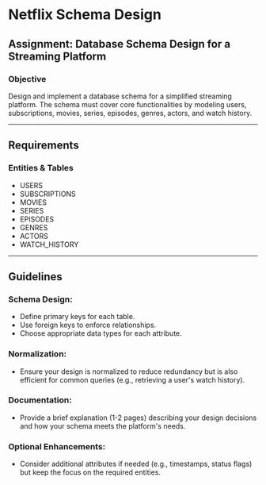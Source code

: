 # Netflix Schema Design

## Assignment: Database Schema Design for a Streaming Platform

### Objective

Design and implement a database schema for a simplified streaming platform. The schema must cover core functionalities by modeling users, subscriptions, movies, series, episodes, genres, actors, and watch history.

---

## Requirements

### Entities & Tables

- USERS
- SUBSCRIPTIONS
- MOVIES
- SERIES
- EPISODES
- GENRES
- ACTORS
- WATCH_HISTORY

---

## Guidelines

### Schema Design:

- Define primary keys for each table.
- Use foreign keys to enforce relationships.
- Choose appropriate data types for each attribute.

### Normalization:

- Ensure your design is normalized to reduce redundancy but is also efficient for common queries (e.g., retrieving a user's watch history).

### Documentation:

- Provide a brief explanation (1-2 pages) describing your design decisions and how your schema meets the platform's needs.

### Optional Enhancements:

- Consider additional attributes if needed (e.g., timestamps, status flags) but keep the focus on the required entities.
